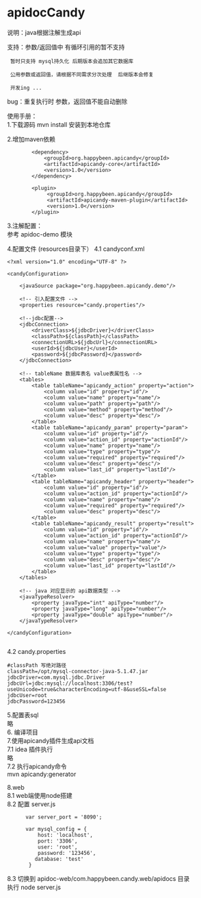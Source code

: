 # apidocCandy
说明：java根据注解生成api

支持：参数/返回值中 有循环引用的暂不支持

     暂时只支持 mysql持久化 后期版本会追加其它数据库

     公用参数或返回值，请根据不同需求分次处理  后继版本会修复 

     开发ing ...   
bug：重复执行时 参数，返回值不能自动删除   

使用手册：   
1.下载源码
  mvn install 安装到本地仓库
  
2.增加maven依赖
```
        <dependency>
            <groupId>org.happybeen.apicandy</groupId>
            <artifactId>apicandy-core</artifactId>
            <version>1.0</version>
        </dependency>
```
```
        <plugin>
             <groupId>org.happybeen.apicandy</groupId>
             <artifactId>apicandy-maven-plugin</artifactId>
             <version>1.0</version>
        </plugin>
```
3.注解配置：   
  参考 apidoc-demo 模块   
  
4.配置文件 (resources目录下）
 4.1 candyconf.xml
```
<?xml version="1.0" encoding="UTF-8" ?>

<candyConfiguration>

    <javaSource package="org.happybeen.apicandy.demo"/>

    <!-- 引入配置文件 -->
    <properties resource="candy.properties"/>

    <!--jdbc配置-->
    <jdbcConnection>
        <driverClass>${jdbcDriver}</driverClass>
        <classPath>${classPath}</classPath>
        <connectionURL>${jdbcUrl}</connectionURL>
        <userId>${jdbcUser}</userId>
        <password>${jdbcPassword}</password>
    </jdbcConnection>

    <!-- tableName 数据库表名 value表属性名 -->
    <tables>
        <table tableName="apicandy_action" property="action"> 
            <column value="id" property="id"/>
            <column value="name" property="name"/>
            <column value="path" property="path"/>
            <column value="method" property="method"/>
            <column value="desc" property="desc"/>
        </table>
        <table tableName="apicandy_param" property="param">
            <column value="id" property="id"/>
            <column value="action_id" property="actionId"/>
            <column value="name" property="name"/>
            <column value="type" property="type"/>
            <column value="required" property="required"/>
            <column value="desc" property="desc"/>
            <column value="last_id" property="lastId"/>
        </table>
        <table tableName="apicandy_header" property="header">
            <column value="id" property="id"/>
            <column value="action_id" property="actionId"/>
            <column value="name" property="name"/>
            <column value="required" property="required"/>
            <column value="desc" property="desc"/>
        </table>
        <table tableName="apicandy_result" property="result">
            <column value="id" property="id"/>
            <column value="action_id" property="actionId"/>
            <column value="name" property="name"/>
            <column value="value" property="value"/>
            <column value="type" property="type"/>
            <column value="desc" property="desc"/>
            <column value="last_id" property="lastId"/>
        </table>
    </tables>
    
    <!-- java 对应显示的 api数据类型 -->
    <javaTypeResolver>
        <property javaType="int" apiType="number"/>
        <property javaType="long" apiType="number"/>
        <property javaType="double" apiType="number"/>
    </javaTypeResolver>

</candyConfiguration>


```

 4.2 candy.properties
```
#classPath 写绝对路径
classPath=/opt/mysql-connector-java-5.1.47.jar
jdbcDriver=com.mysql.jdbc.Driver
jdbcUrl=jdbc:mysql://localhost:3306/test?useUnicode=true&characterEncoding=utf-8&useSSL=false
jdbcUser=root
jdbcPassword=123456

```
5.配置表sql   
 略   
6. 编译项目      
7.使用apicandy插件生成api文档   
  7.1 idea 插件执行    
      略   
  7.2 执行apicandy命令   
      mvn apicandy:generator     

8.web   
  8.1 web端使用node搭建   
  8.2 配置 server.js   
```
      var server_port = '8090';

      var mysql_config = {
          host: 'localhost',
          port: '3306',
          user: 'root',
          password: '123456',
         database: 'test'
       }
```
  8.3 切换到 apidoc-web/com.happybeen.candy.web/apidocs 目录   
      执行 node server.js

